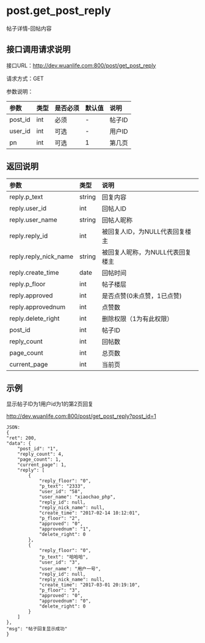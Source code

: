 # post.get_post_reply

帖子详情-回帖内容

## 接口调用请求说明

接口URL：http://dev.wuanlife.com:800/post/get_post_reply

请求方式：GET

参数说明：

|参数|类型|是否必须|默认值|说明|
|:--|:--|:--|:--|:--|
|post_id|int	|必须|	-	|帖子ID|
|user_id|int    |可选|    -   |用户ID|
|pn	|int	|可选|	1|	第几页|

## 返回说明

|参数|类型|说明|
|:--|:--|:--|
|reply.p_text|string	|回复内容
|reply.user_id	|int|	回帖人ID|
|reply.user_name	|string|	回帖人昵称|
|reply.reply_id	|int|	被回复人ID，为NULL代表回复楼主|
|reply.reply_nick_name	|string|被回复人昵称，为NULL代表回复楼主|
|reply.create_time|	date|	回帖时间|
|reply.p_floor|  int|   帖子楼层|
|reply.approved|	int	|是否点赞(0未点赞，1已点赞)|
|reply.approvednum|	int	|点赞数|
|reply.delete_right|  int|   删除权限（1为有此权限）|
|post_id|		int	|帖子ID|
|reply_count	|int|回帖数|
|page_count	|int	|总页数|
|current_page	|int|	当前页|

## 示例

显示帖子ID为1用户id为1的第2页回复

http://dev.wuanlife.com:800/post/get_post_reply?post_id=1

    JSON:
    {
	"ret": 200,
	"data": {
		"post_id": "1",
		"reply_count": 4,
		"page_count": 1,
		"current_page": 1,
		"reply": [
			{
				"reply_floor": "0",
				"p_text": "2333",
				"user_id": "58",
				"user_name": "xiaochao_php",
				"reply_id": null,
				"reply_nick_name": null,
				"create_time": "2017-02-14 10:12:01",
				"p_floor": "2",
				"approved": "0",
				"approvednum": "1",
				"delete_right": 0
			},
			{
				"reply_floor": "0",
				"p_text": "哈哈哈",
				"user_id": "3",
				"user_name": "用户一号",
				"reply_id": null,
				"reply_nick_name": null,
				"create_time": "2017-03-01 20:19:10",
				"p_floor": "3",
				"approved": "0",
				"approvednum": "0",
				"delete_right": 0
			}
		]
	},
	"msg": "帖子回复显示成功"
    }
